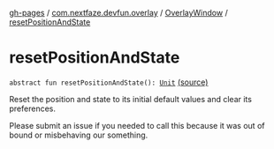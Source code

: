 [gh-pages](../../index.md) / [com.nextfaze.devfun.overlay](../index.md) / [OverlayWindow](index.md) / [resetPositionAndState](./reset-position-and-state.md)

# resetPositionAndState

`abstract fun resetPositionAndState(): `[`Unit`](https://kotlinlang.org/api/latest/jvm/stdlib/kotlin/-unit/index.html) [(source)](https://github.com/NextFaze/dev-fun/tree/master/devfun/src/main/java/com/nextfaze/devfun/overlay/OverlayWindow.kt#L129)

Reset the position and state to its initial default values and clear its preferences.

Please submit an issue if you needed to call this because it was out of bound or misbehaving our something.

